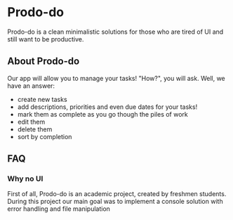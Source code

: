 # Prodo-do
Prodo-do is a clean minimalistic solutions for those who are tired of UI and still want to be productive.

## About Prodo-do
Our app will allow you to manage your tasks! "How?", you will ask. Well, we have an answer:
- create new tasks
- add descriptions, priorities and even due dates for your tasks!
- mark them as complete as you go though the piles of work
- edit them
- delete them
- sort by completion

## FAQ
### Why no UI
First of all, Prodo-do is an academic project, created by freshmen students. During this project our main goal was to implement a console solution with error handling and file manipulation
